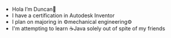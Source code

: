 - Hola I’m Duncan🍩
- I have a certification in Autodesk Inventor
- I plan on majoring in ⚙mechanical engineering⚙
- I'm attempting to learn ☕Java solely out of spite of my friends


<!---
duncan-mal/duncan-mal is a ✨ special ✨ repository because its `README.md` (this file) appears on your GitHub profile.
You can click the Preview link to take a look at your changes.
--->

